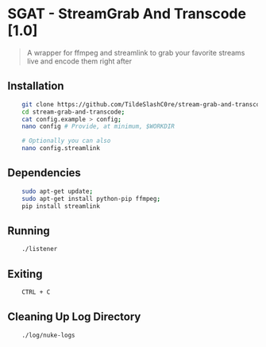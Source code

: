# SGAT - StreamGrab And Transcode [1.0]

>A wrapper for ffmpeg and streamlink to grab your favorite streams live and encode them right after

## Installation

```bash
    git clone https://github.com/TildeSlashC0re/stream-grab-and-transcode.git;
    cd stream-grab-and-transcode;
    cat config.example > config;
    nano config # Provide, at minimum, $WORKDIR

    # Optionally you can also
    nano config.streamlink
```

## Dependencies

```bash
    sudo apt-get update; 
    sudo apt-get install python-pip ffmpeg;
    pip install streamlink
```

## Running 

```bash
    ./listener
```

## Exiting

```bash
    CTRL + C
```

## Cleaning Up Log Directory

```bash
    ./log/nuke-logs
```

